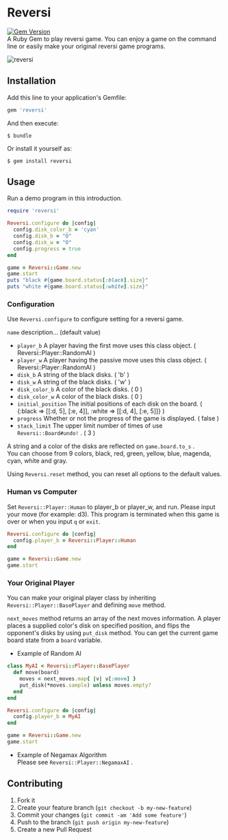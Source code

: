 # Reversi

[![Gem Version](https://badge.fury.io/rb/reversi.svg)](http://badge.fury.io/rb/reversi)  
A Ruby Gem to play reversi game. You can enjoy a game on the command line or easily make your original reversi game programs.  

![reversi](https://github.com/seinosuke/reversi/blob/master/images/reversi.gif)

## Installation

Add this line to your application's Gemfile:

```ruby
gem 'reversi'
```

And then execute:

    $ bundle

Or install it yourself as:

    $ gem install reversi

## Usage

Run a demo program in this introduction.

```ruby
require 'reversi'

Reversi.configure do |config|
  config.disk_color_b = 'cyan'
  config.disk_b = "O"
  config.disk_w = "O"
  config.progress = true
end

game = Reversi::Game.new
game.start
puts "black #{game.board.status[:black].size}"
puts "white #{game.board.status[:white].size}"
```

### Configuration

Use `Reversi.configure` to configure setting for a reversi game.  

`name` description... (default value)  

* `player_b` A player having the first move uses this class object. ( Reversi::Player::RandomAI )
* `player_w` A player having the passive move uses this class object. ( Reversi::Player::RandomAI )
* `disk_b` A string of the black disks. ( 'b' )
* `disk_w` A string of the black disks. ( 'w' )
* `disk_color_b` A color of the black disks. ( 0 )
* `disk_color_w` A color of the black disks. ( 0 )
* `initial_position` The initial positions of each disk on the board. ( {:black => [[:d, 5], [:e, 4]], :white => [[:d, 4], [:e, 5]]} )
* `progress` Whether or not the progress of the game is displayed. ( false )
* `stack_limit` The upper limit number of times of use `Reversi::Board#undo!` . ( 3 )

A string and a color of the disks are reflected on `game.board.to_s` .  
You can choose from 9 colors, black, red, green, yellow, blue, magenda, cyan, white and gray.  

Using `Reversi.reset` method, you can reset all options to the default values.

### Human vs Computer

Set `Reversi::Player::Human` to player_b or player_w, and run. Please input your move (for example: d3). This program is terminated when this game is over or when you input `q` or `exit`.  

```ruby
Reversi.configure do |config|
  config.player_b = Reversi::Player::Human
end

game = Reversi::Game.new
game.start
```

### Your Original Player

You can make your original player class by inheriting `Reversi::Player::BasePlayer` and defining `move` method.  

`next_moves` method returns an array of the next moves information. A player places a supplied color's disk on specified position, and flips the opponent's disks by using `put_disk` method. You can get the current game board state from a `board` variable.

 * Example of Random AI

```ruby
class MyAI < Reversi::Player::BasePlayer
  def move(board)
    moves = next_moves.map{ |v| v[:move] }
    put_disk(*moves.sample) unless moves.empty?
  end
end

Reversi.configure do |config|
  config.player_b = MyAI
end

game = Reversi::Game.new
game.start
```

 * Example of Negamax Algorithm  
Please see `Reversi::Player::NegamaxAI` .

## Contributing

1. Fork it
2. Create your feature branch (`git checkout -b my-new-feature`)
3. Commit your changes (`git commit -am 'Add some feature'`)
4. Push to the branch (`git push origin my-new-feature`)
5. Create a new Pull Request
